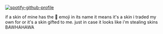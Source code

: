 [![spotify-github-profile](https://spotify-github-profile.kittinanx.com/api/view?uid=22ucmzyr6fo376ef6cfij3hkq&cover_image=true&theme=default&show_offline=false&background_color=121212&interchange=true&bar_color_cover=true)](https://spotify-github-profile.kittinanx.com/api/view?uid=22ucmzyr6fo376ef6cfij3hkq&redirect=true)

if a skin of mine has the 💝 emoji in its name it means it's a skin i traded my own for or it's a skin gifted to me. just in case it looks like i'm stealing skins BAWHAHAWA
